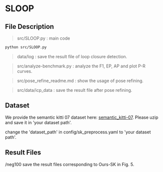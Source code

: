 # SLOOP
## File Description
> src/SLOOP.py : main code
```sh
python src/SLOOP.py
```
> data/log : save the result file of loop closure detection.

> src/analyze-benchmark.py : analyze the F1, EP, AP and plot P-R curves.

> src/pose_refine_readme.md : show the usage of pose refining.
 
> src/data/icp_data : save the result file after pose refining.

## Dataset
We provide the semantic kitti 07 dataset here:   [semantic_kitti-07](https://drive.google.com/file/d/1iXjwXXzNzO5IFKGdadpnsSkPiuydwwUF/view?usp=sharing). Please uzip and save it in 'your dataset path'.

change the 'dataset_path' in config/sk_preprocess.yaml to 'your dataset path'.

## Result Files
/neg100 save the result files corresponding to Ours-SK in Fig. 5.
